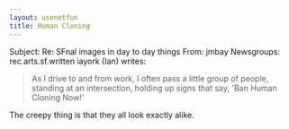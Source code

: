 ```yaml
---
layout: usenetfun
title: Human Cloning
---
```



Subject: Re: SFnal images in day to day things 
From: jmbay
Newsgroups: rec.arts.sf.written
iayork (Ian) writes:
>As I drive to and from work, I often pass a little group of people, 
>standing at an intersection, holding up signs that say, 'Ban Human Cloning 
>Now!'

The creepy thing is that they all look exactly alike.


   